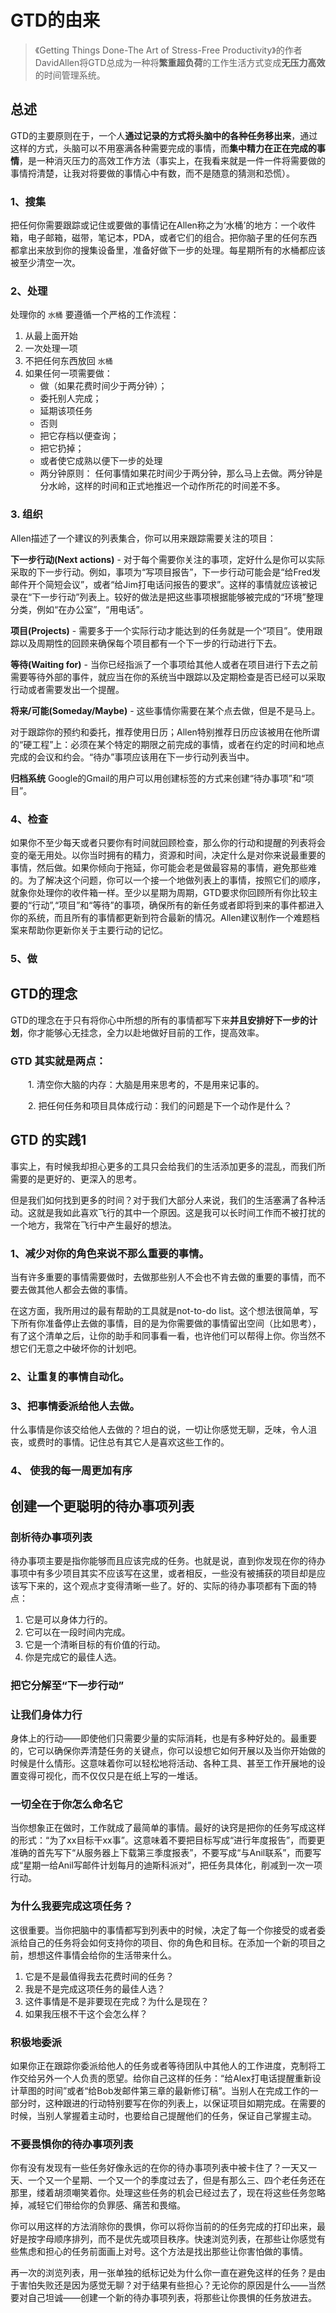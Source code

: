 # GTD的由来

> 《Getting Things Done-The Art of Stress-Free         Productivity》的作者DavidAllen将GTD总成为一种将**繁重超负荷**的工作生活方式变成**无压力高效**的时间管理系统。

## 总述

GTD的主要原则在于，一个人**通过记录的方式将头脑中的各种任务移出来**，通过这样的方式，头脑可以不用塞满各种需要完成的事情，而**集中精力在正在完成的事情**，是一种消灭压力的高效工作方法（事实上，在我看来就是一件一件将需要做的事情捋清楚，让我对将要做的事情心中有数，而不是随意的猜测和恐慌）。
　　
### 1、搜集
把任何你需要跟踪或记住或要做的事情记在Allen称之为‘水桶’的地方：一个收件箱，电子邮箱，磁带，笔记本，PDA，或者它们的组合。把你脑子里的任何东西都拿出来放到你的搜集设备里，准备好做下一步的处理。每星期所有的水桶都应该被至少清空一次。
　　
### 2、处理
处理你的 `水桶` 要遵循一个严格的工作流程： 　

1. 从最上面开始
2. 一次处理一项
3. 不把任何东西放回 `水桶`
4. 如果任何一项需要做：
    * 做（如果花费时间少于两分钟）；
    * 委托别人完成；
    * 延期该项任务
    * 否则
    * 把它存档以便查询；
    * 把它扔掉；
    * 或者使它成熟以便下一步的处理
    * 两分钟原则：
       任何事情如果花时间少于两分钟，那么马上去做。两分钟是分水岭，这样的时间和正式地推迟一个动作所花的时间差不多。

### 3. 组织
Allen描述了一个建议的列表集合，你可以用来跟踪需要关注的项目：

**下一步行动(Next actions)** - 对于每个需要你关注的事项，定好什么是你可以实际采取的下一步行动。例如，事项为“写项目报告”，下一步行动可能会是“给Fred发邮件开个简短会议”，或者“给Jim打电话问报告的要求”。这样的事情就应该被记录在“下一步行动”列表上。较好的做法是把这些事项根据能够被完成的“环境”整理分类，例如“在办公室”，“用电话”。

**项目(Projects)** - 需要多于一个实际行动才能达到的任务就是一个“项目”。使用跟踪以及周期性的回顾来确保每个项目都有一个下一步的行动进行下去。

**等待(Waiting for)** - 当你已经指派了一个事项给其他人或者在项目进行下去之前需要等待外部的事件，就应当在你的系统当中跟踪以及定期检查是否已经可以采取行动或者需要发出一个提醒。

**将来/可能(Someday/Maybe)** - 这些事情你需要在某个点去做，但是不是马上。

对于跟踪你的预约和委托，推荐使用日历；Allen特别推荐日历应该被用在他所谓的“硬工程”上：必须在某个特定的期限之前完成的事情，或者在约定的时间和地点完成的会议和约会。“待办”事项应该用在下一步行动列表当中。

**归档系统**
Google的Gmail的用户可以用创建标签的方式来创建“待办事项”和“项目”。

### 4、检查
如果你不至少每天或者只要你有时间就回顾检查，那么你的行动和提醒的列表将会变的毫无用处。以你当时拥有的精力，资源和时间，决定什么是对你来说最重要的事情，然后做。如果你倾向于拖延，你可能会老是做最容易的事情，避免那些难的。为了解决这个问题，你可以一个接一个地做列表上的事情，按照它们的顺序，就象你处理你的收件箱一样。至少以星期为周期，GTD要求你回顾所有你比较主要的“行动”,“项目”和“等待”的事项，确保所有的新任务或者即将到来的事件都进入你的系统，而且所有的事情都更新到符合最新的情况。Allen建议制作一个难题档案来帮助你更新你关于主要行动的记忆。

### 5、做

## GTD的理念
GTD的理念在于只有将你心中所想的所有的事情都写下来**并且安排好下一步的计划**，你才能够心无挂念，全力以赴地做好目前的工作，提高效率。

### GTD 其实就是两点：
　　1. 清空你大脑的内存：大脑是用来思考的，不是用来记事的。

　　2. 把任何任务和项目具体成行动：我们的问题是下一个动作是什么？

## GTD 的实践1
事实上，有时候我却担心更多的工具只会给我们的生活添加更多的混乱，而我们所需要的是更好的、更深入的思考。

但是我们如何找到更多的时间？对于我们大部分人来说，我们的生活塞满了各种活动。这就是我如此喜欢飞行的其中一个原因。这是我可以长时间工作而不被打扰的一个地方，我常在飞行中产生最好的想法。

### 1、减少对你的角色来说不那么重要的事情。
当有许多重要的事情需要做时，去做那些别人不会也不肯去做的重要的事情，而不要去做其他人都会去做的事情。

在这方面，我所用过的最有帮助的工具就是not-to-do list。这个想法很简单，写下所有你准备停止去做的事情，目的是为你需要做的事情留出空间（比如思考），有了这个清单之后，让你的助手和同事看一看，也许他们可以帮得上你。你当然不想它们无意之中破坏你的计划吧。

### 2、让重复的事情自动化。
### 3、把事情委派给他人去做。
什么事情是你该交给他人去做的？坦白的说，一切让你感觉无聊，乏味，令人沮丧，或费时的事情。记住总有其它人是喜欢这些工作的。

### 4、 使我的每一周更加有序

## 创建一个更聪明的待办事项列表  

### 剖析待办事项列表
待办事项主要是指你能够而且应该完成的任务。也就是说，直到你发现在你的待办事项中有多少项目其实不应该写在这里，或者相反，一些没有被捕获的项目却是应该写下来的，这个观点才变得清晰一些了。好的、实际的待办事项都有下面的特点：

1. 它是可以身体力行的。 
2. 它可以在一段时间内完成。 
3. 它是一个清晰目标的有价值的行动。 
4. 你是完成它的最佳人选。 

### 把它分解至“下一步行动”

### 让我们身体力行
身体上的行动——即使他们只需要少量的实际消耗，也是有多种好处的。最重要的，它可以确保你弄清楚任务的关键点，你可以设想它如何开展以及当你开始做的时候是什么情形。这意味着你可以轻松地将活动、各种工具、甚至工作开展地的设置变得可视化，而不仅仅只是在纸上写的一堆话。

### 一切全在于你怎么命名它
当你想象正在做时，工作就成了最简单的事情。最好的诀窍是把你的任务写成这样的形式：“为了xx目标干xx事”。这意味着不要把目标写成“进行年度报告”，而要更准确的首先写下“从服务器上下载第三季度报表”，不要写成“与Anil联系”，而要写成“星期一给Anil写邮件计划每月的迪斯科派对”，把任务具体化，削减到一次一项行动。

### 为什么我要完成这项任务？
这很重要。当你把脑中的事情都写到列表中的时候，决定了每一个你接受的或者委派给自己的任务将会如何支持你的项目、你的角色和目标。在添加一个新的项目之前，想想这件事情会给你的生活带来什么。

1. 它是不是最值得我去花费时间的任务？ 
2. 我是不是完成这项任务的最佳人选？ 
3. 这件事情是不是非要现在完成？为什么是现在？ 
4. 如果我压根不干这个会怎么样？  

### 积极地委派
如果你正在跟踪你委派给他人的任务或者等待团队中其他人的工作进度，克制将工作交给另外一个人负责的愿望。给你自己这样的任务：“给Alex打电话提醒重新设计草图的时间”或者“给Bob发邮件第三章的最新修订稿”。当别人在完成工作的一部分时，这种跟进的行动特别要写在你的列表上，以保证项目如期完成。在需要的时候，当别人掌握着主动时，也要给自己提醒他们的任务，保证自己掌握主动。

### 不要畏惧你的待办事项列表
你有没有发现有一些任务好像永远的在你的待办事项列表中被卡住了？一天又一天、一个又一个星期、一个又一个的季度过去了，但是有那么三、四个老任务还在那里，缕着胡须嘲笑着你。处理这些任务的机会已经过去了，现在将这些任务忽略掉，减轻它们带给你的负罪感、痛苦和畏缩。

你可以用这样的方法消除你的畏惧，你可以将你当前的的任务完成的打印出来，最好是按字母顺序排列，而不是优先或项目秩序。快速浏览列表，在那些让你感觉有些焦虑和担心的任务前面画上对号。这个方法是找出那些让你害怕做的事情。

再一次的浏览列表，用一张单独的纸标记处为什么你一直在避免这样的任务？是由于害怕失败还是因为感觉无聊？对于结果有些担心？无论你的原因是什么——当然要对自己坦诚——创建一个新的待办事项列表，将那些让你畏惧的任务放进去。